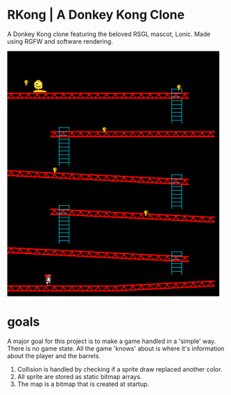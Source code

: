 # RKong | A Donkey Kong Clone
A Donkey Kong clone featuring the beloved RSGL mascot, Lonic. Made using RGFW and software rendering.

![screenshot](screenshot.png)

# goals 
A major goal for this project is to make a game handled in a 'simple' way. There is no game state. All the game 'knows' about is where it's information about the player and the barrels. 

1) Collision is handled by checking if a sprite draw replaced another color.
2) All sprite are stored as static bitmap arrays.
3) The map is a bitmap that is created at startup.
